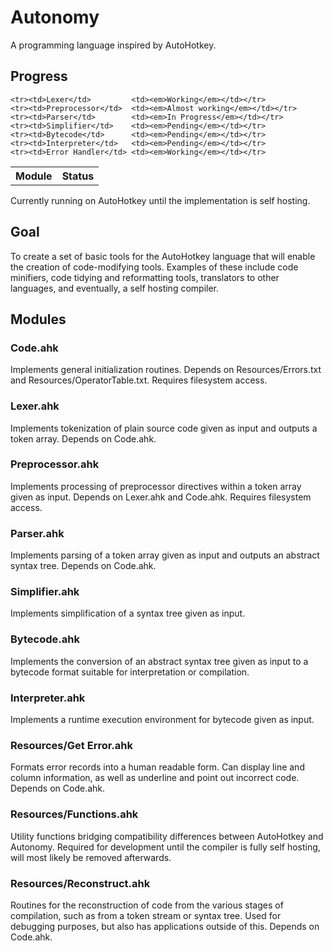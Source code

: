 Autonomy
========
A programming language inspired by AutoHotkey.

Progress
--------

<table>
    <th>Module</th><th>Status</th>

    <tr><td>Lexer</td>         <td><em>Working</em></td></tr>
    <tr><td>Preprocessor</td>  <td><em>Almost working</em></td></tr>
    <tr><td>Parser</td>        <td><em>In Progress</em></td></tr>
    <tr><td>Simplifier</td>    <td><em>Pending</em></td></tr>
    <tr><td>Bytecode</td>      <td><em>Pending</em></td></tr>
    <tr><td>Interpreter</td>   <td><em>Pending</em></td></tr>
    <tr><td>Error Handler</td> <td><em>Working</em></td></tr>
</table>

Currently running on AutoHotkey until the implementation is self hosting.


Goal
----

To create a set of basic tools for the AutoHotkey language that will enable the creation of code-modifying tools. Examples of these include code minifiers, code tidying and reformatting tools, translators to other languages, and eventually, a self hosting compiler.


Modules
-------

### Code.ahk

Implements general initialization routines. Depends on Resources/Errors.txt and Resources/OperatorTable.txt. Requires filesystem access.

### Lexer.ahk

Implements tokenization of plain source code given as input and outputs a token array. Depends on Code.ahk.

### Preprocessor.ahk

Implements processing of preprocessor directives within a token array given as input. Depends on Lexer.ahk and Code.ahk. Requires filesystem access.

### Parser.ahk

Implements parsing of a token array given as input and outputs an abstract syntax tree. Depends on Code.ahk.

### Simplifier.ahk

Implements simplification of a syntax tree given as input.

### Bytecode.ahk

Implements the conversion of an abstract syntax tree given as input to a bytecode format suitable for interpretation or compilation.

### Interpreter.ahk

Implements a runtime execution environment for bytecode given as input.

### Resources/Get Error.ahk

Formats error records into a human readable form. Can display line and column information, as well as underline and point out incorrect code. Depends on Code.ahk.

### Resources/Functions.ahk

Utility functions bridging compatibility differences between AutoHotkey and Autonomy. Required for development until the compiler is fully self hosting, will most likely be removed afterwards.

### Resources/Reconstruct.ahk

Routines for the reconstruction of code from the various stages of compilation, such as from a token stream or syntax tree. Used for debugging purposes, but also has applications outside of this. Depends on Code.ahk.